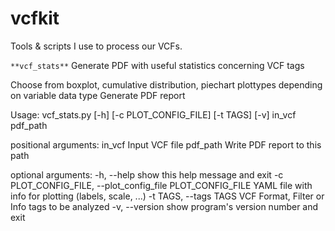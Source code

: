 # vcfkit
Tools &amp; scripts I use to process our VCFs. 

`**vcf_stats**`
Generate PDF with useful statistics concerning VCF tags

Choose from boxplot, cumulative distribution, piechart plottypes depending on
variable data type
Generate PDF report
    
Usage:
vcf_stats.py [-h] [-c PLOT_CONFIG_FILE] [-t TAGS] [-v] in_vcf pdf_path

positional arguments:
  in_vcf                Input VCF file
  pdf_path              Write PDF report to this path

optional arguments:
  -h, --help            show this help message and exit
  -c PLOT_CONFIG_FILE, --plot_config_file PLOT_CONFIG_FILE
                        YAML file with info for plotting (labels, scale, ...)
  -t TAGS, --tags TAGS  VCF Format, Filter or Info tags to be analyzed
  -v, --version         show program's version number and exit